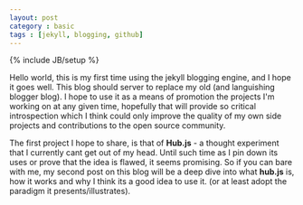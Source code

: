 ```yaml
---
layout: post
category : basic 
tags : [jekyll, blogging, github]
---
```

{% include JB/setup %}

Hello world, this is my first time using the jekyll blogging engine, and I hope it goes well. This blog should server to replace my old (and languishing blogger blog). I hope to use it as a means of promotion the projects I'm working on at any given time, hopefully that will provide so critical introspection which I think could only improve the quality of my own side projects and contributions to the open source community.

The first project I hope to share, is that of **Hub.js** - a thought experiment that I currently cant get out of my head. Until such time as I pin down its uses or prove that the idea is flawed, it seems promising. So if you can bare with me, my second post on this blog will be a deep dive into what **hub.js** is, how it works and why I think its a good idea to use it. (or at least adopt the paradigm it presents/illustrates).
